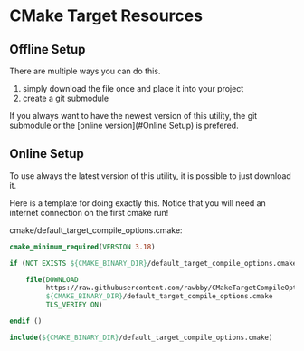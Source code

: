 # CMake Target Resources

## Offline Setup

There are multiple ways you can do this.
1. simply download the file once and place it into your project
2. create a git submodule

If you always want to have the newest version of this utility, the git submodule or the [online version](#Online Setup) is prefered.

## Online Setup

To use always the latest version of this utility, it is possible to just download it.

Here is a template for doing exactly this.
Notice that you will need an internet connection on the first cmake run!

cmake/default_target_compile_options.cmake:
```cmake
cmake_minimum_required(VERSION 3.18)

if (NOT EXISTS ${CMAKE_BINARY_DIR}/default_target_compile_options.cmake)

    file(DOWNLOAD
         https://raw.githubusercontent.com/rawbby/CMakeTargetCompileOptions20/master/default_target_compile_options.cmake
         ${CMAKE_BINARY_DIR}/default_target_compile_options.cmake
         TLS_VERIFY ON)

endif ()

include(${CMAKE_BINARY_DIR}/default_target_compile_options.cmake)
```
